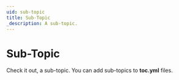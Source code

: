 ```yaml
---
uid: sub-topic
title: Sub-Topic
_description: A sub-topic.
---
```


# Sub-Topic

Check it out, a sub-topic. You can add sub-topics to **toc.yml** files.